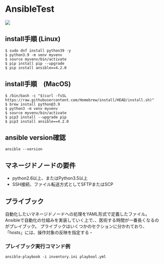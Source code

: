 # AnsibleTest
<img src="https://img.shields.io/badge/-Ansible-000000.svg?logo=ansible&style=plastic">

## install手順 (Linux)
```
$ sudo dnf install python39 -y
$ python3.9 -m venv myvenv
$ source myvenv/bin/activate
$ pip install pip --upgrade
$ pip install ansible==4.2.0
```

## install手順　(MacOS)
```
$ /bin/bash -c "$(curl -fsSL https://raw.githubusercontent.com/Homebrew/install/HEAD/install.sh)"
$ brew install python@3.9
$ python3 -m venv myvenv
$ source myvenv/bin/activate
$ pip3 install --upgrade pip
$ pip3 install ansible==4.2.0
```

## ansible version確認
```
ansible --version
```

## マネージドノードの要件
* python2.6以上、またはPython3.5以上
* SSH接続、ファイル転送方式としてSFTPまたはSCP

## プライブック
自動化したいマネージドノードへの処理をYAML形式で定義したファイル。Ansibleで自動化の仕組みを実装していく上で、、医術する時間が一番長くなるのがプレイブック。
プライブックはいくつかのセクションに分かれており、「hosts」には、操作対象の反映を指定する・

### プレイブック実行コマンド例
```
ansible-playbook -i inventory.ini playbool.yml
```